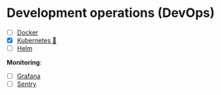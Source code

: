 # Development operations (DevOps)

- [ ] [Docker](https://www.docker.com/)
- [x] [Kubernetes 📂](./kubernetes/index.md)
- [ ] [Helm](https://helm.sh/)

**Monitoring**:

- [ ] [Grafana](https://github.com/grafana/grafana)
- [ ] [Sentry](https://sentry.io/)
